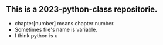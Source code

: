 ## This is a 2023-python-class repositorie.
- chapter[number] means chapter number.
- Sometimes file's name is variable.
- I think python is u
